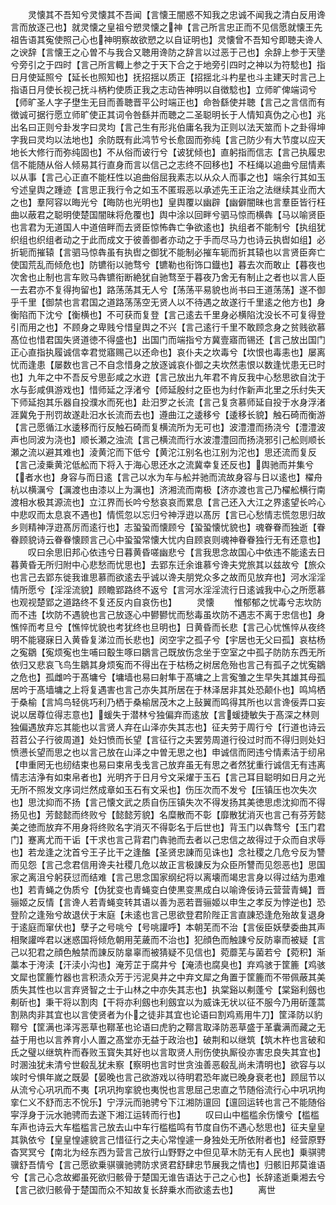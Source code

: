 <!-- { "loadSidebar": true } -->
　　灵懐其不吾知兮灵懐其不吾闻【言懐王闇惑不知我之忠诚不闻我之清白反用谗言而放逐己也】就灵懐之皇祖兮愬灵懐之神【言己所言忠正而不见信愿就懐王先祖告语其寃使照己心也神明察故欲愬之以自证明也】灵懐曾不吾知兮即聴夫谗人之谀辞【言懐王之心曽不与我合又聴用谗防之辞言以过恶于己也】余辞上参于天墬兮旁引之于四时【言己所言輙上参之于天下合之于地旁引四时之神以为符騐也】指日月使延照兮【延长也照知也】抚招揺以质正【招揺北斗杓星也斗主建天时言己上指语日月使长视己抚斗柄杓使质正我之志动告神明以自徴騐也】立师旷俾端词兮【师旷圣人字子壄生无目而善聴晋平公时端正也】命咎繇使并聴【言己之言信而有徴诚可据行愿立师旷使正其词令咎繇并而聴之二圣聪明长于人情知真伪之心也】兆出名曰正则兮卦发字曰灵均【言己生有形兆伯庸名我为正则以法天筮而卜之卦得坤字我曰灵均以法地也】余防既有此鸿节兮长愈固而弥纯【言己防少有大节度以应天地长大修行而弥纯固也】不从俗而诐行兮【诐犹倾也】直躬指而信志【言己执履忠信不能随从俗人倾易其行直身而言以信己之志终不回移也】不枉绳以追曲兮屈情素以从事【言己心正直不能枉性以追曲俗屈我素志以从众人而事之也】端余行其如玉兮述皇舆之踵迹【言思正我行令之如玉不匿瑕恶以承述先王正治之法继续其业而大之也】羣阿容以晦光兮【晦防也光明也】皇舆覆以幽辟【幽僻闇昧也言羣臣皆行枉曲以蔽君之聪明使楚国闇昧将危覆也】舆中涂以回畔兮驷马惊而横犇【马以喻贤臣也言君为无道国人中道倍畔而去贤臣惊怖犇亡争欲逺也】执组者不能制兮【执组犹织组也织组者动之于此而成文于彼善御者亦动之于手而尽马力也诗云执辔如组】必折轭而摧辕【言驷马惊犇虽有执辔之御犹不能制必摧车轭而折其辕也以言贤臣奔亡使国荒乱而倾危也】防镳衔以驰骛兮【镳勒也衔饰口鐡也】暮去次而敢止【暮夜也次舍也止制也言车败马犇镳衔断絶犹自驰骛至于暮夜乃舍无有制止之者也以言人臣一去君亦不复得拘留也】路荡荡其无人兮【荡荡平易貌也尚书曰王道荡荡】遂不御乎千里【御禁也言君国之道路荡荡空无贤人以不待遇之故遂行千里逺之他方也】身衡陷而下沈兮【衡横也】不可获而复登【言己逺去千里身必横陷沈没长不可复得登引而用之也】不顾身之卑贱兮惜皇舆之不兴【言己逺行千里不敢顾念身之贫贱欲慕髙位也惜君国失贤道徳不得盛也】出国门而端指兮方冀壹寤而锡还【言己放出国门正心直指执履诚信幸君觉寤赐己以还命也】哀仆夫之坎毒兮【坎恨也毒恚也】屡离忧而逢患【屡数也言己不自念惜身之放逐诚哀仆御之夫坎然恚恨以数逢忧患无已时也】九年之中不吾反兮思彭咸之水逰【言己放出九年君不肯反我中心愁思欲自沈于水与彭咸俱游戏也】惜师延之浮渚兮【师延殷纣之臣也为纣作新声北里之乐纣失天下师延抱其乐器自投濮水而死也】赴汨罗之长流【言己复贪慕师延自投于水身浮渚涯冀免于刑罚故遂赴汨水长流而去也】遵曲江之逶移兮【逶移长貌】触石碕而衡游【言己愿循江水逶移而行反触石碕而复横流所为无可也】波澧澧而扬浇兮【澧澧波声也同波为浇也】顺长瀬之浊流【言己横流而行水波澧澧回而扬浇邪引己舩则顺长瀬之流以避其难也】淩黄沱而下低兮【黄沱江别名也江别为沱也】思还流而复反【言己淩乗黄沱低舩而下将入于海心思还水之流冀幸复还反也】舆驰而并集兮【者水也】身容与而日逺【言己以水为车与舩并驰而流故身容与日以逺也】櫂舟杭以横濿兮【濿渡也由漆以上为濿也】济湘流而南极【济亦渡也言己乃櫂舩横行南渡相水极其源流也】立江界而长吟兮愁哀哀而累息【言己还入大江之界逺望长吟心中悲叹而太息哀不遇也】情慌忽以忘归兮神浮逰以髙厉【言已心愁情志慌忽思归故乡则精神浮逰髙厉而逺行也】志蛩蛩而懐顾兮【蛩蛩懐忧貌也】魂眷眷而独逝【眷眷顾貌诗云眷眷懐顾言己心中蛩蛩常懐大忧内自顾哀则魂神眷眷独行无有还意也】
　　叹曰余思旧邦心依违兮日暮黄昏嗟幽悲兮【言我思念故国心中依违不能逺去日暮黄昏无所归附中心悲愁而忧思也】去郢东迁余谁慕兮谗夫党旅其以兹故兮【旅众也言己去郢东徙我谁思慕而欲逺去乎诚以谗夫朋党众多之故而见放弃也】河水淫淫情所愿兮【淫淫流貌】顾瞻郢路终不返兮【言河水淫淫流行日逺诚我中心之所愿慕也观视楚郢之道路终不复还反内自哀伤也】
　　灵懐
　　惟郁郁之忧毒兮志坎防而不违【坎防不遇貌也言己放逐心中鬰鬰忧而愁毒虽坎防不遇志不离于忠信也】身憔悴而考旦兮【憔悴忧貌也考犹终也旦明也】日黄昏而长悲【言己心忧憔悴从夜终明不能寝寐日入黄昏复涕泣而长悲也】闵空宇之孤子兮【宇居也无父曰孤】哀枯杨之寃鶵【寃烦寃也生哺曰鷇生啄曰鶵言己既放伤念坐于空室之中孤子防防东西无所依归又悲哀飞鸟生鶵其身烦寃而不得出在于枯杨之树居危殆也言己有孤子之忧寃鶵之危也】孤雌吟于髙墉兮【墉墙也易曰射隼于髙墉之上言寃雏之生早失其雄其母孤居吟于髙墙墉之上将复遇害也言己亦失其所居在于林泽居非其处恐颠仆也】鸣鸠栖于桑榆【言鸠鸟轻佻巧利乃栖于桑榆居茂木之上鼔翼而鸣得其所也以言谗佞弄口妄说以居尊位得志意也】蝯失于潜林兮独偏弃而逺放【言蝯捷敏失于髙深之林则独偏遇放弃忘其能也以言贤人弃在山泽亦失其志也】征夫劳于周行兮【行道也诗云苕苕公子行彼周道】处妇愤而长望【言征行之夫罢劳周道行役过时而不得归则处妇愤懑长望而思之也以言己放在山泽之中曽无思之也】申诚信而罔违兮情素洁于纫帛【申重罔无也纫结束也易曰束帛戋戋言己放弃虽无有思之者然犹重行诚信无有违离情志洁浄有如束帛者也】光明齐于日月兮文采燿于玉石【言己耳目聪明如日月之光无所不照发文序词烂然成章如玉石有文采也】伤压次而不发兮【压镇压也次失次也】思沈抑而不扬【言己懐文武之质自伤压镇失次不得发扬其美徳思虑沈抑而不得扬见也】芳懿懿而终败兮【懿懿芳貌】名糜散而不彰【靡散犹消灭也言己有芬芳懿美之徳而放弃不用身将终败名字消灭不得彰名于后世也】背玉门以犇骛兮【玉门君门】蹇离尤而干诟【干求也言己背君门犇驰而去者以己忠信之故得过于众而自求辱也】若龙逢之沈首兮王子比干之逢醢【圣贤忠諌而见诛也】念社稷之几危兮反为讐而见怨【言己念君信用谗夫社稷几危以故正言极諌反为众臣所讐而见怨恶也】思国家之离沮兮躬获愆而结难【言己思念国家纲纪将以离壊而竭忠言身以得过结为患难也】若青蝇之伪质兮【伪犹变也青蝇变白使黒变黒成白以喻谗佞诗云营营青蝇】晋骊姬之反情【言谗人若青蝇变转其语以善为恶若晋骊姬以申生之孝反为悖逆也】恐登阶之逢殆兮故退伏于末庭【未逺也言己思欲登君阶陛正言直諌恐逢危殆故复退身于逺庭而窜伏也】孽子之号咷兮【号咷讙呼】本朝芜而不治【言佞臣妖孽委曲其声相聚讙哗君以迷惑国将倾危朝用芜薉而不治也】犯顔色而触諌兮反防辜而被疑【言己以犯君之顔色触禁而諌反防辠辜而被猜疑不见信也】菀蘼芜与菌若兮【菀积】渐藁本于洿渎【汗渎小沟也】淹芳芷于腐井兮【淹渍也腐臭也】弃鸡骇于筐簏【鸡骇文犀也筐簏竹器也言积渍众芳于污泥臭井之中弃文犀之角置于筐簏而不带佩蔽其美质失其性也以言弃贤智之士于山林之中亦失其志也】执棠谿以刜蓬兮【棠谿利劔也刜斫也】秉干将以割肉【干将亦利劔也利劔宜以为威诛无状以征不服今乃用斫蓬蒿割熟肉非其宜也以言使贤者为仆之徒非其宜也论语曰割鸡焉用牛刀】筐泽防以豹鞹兮【筐满也泽泻恶草也鞹革也论语曰虎豹之鞹言取泽防恶草盛于革囊满而藏之无益于用也以言养育小人置之髙堂亦无益于政治也】破荆和以继筑【筑木杵也言破和氏之璧以继筑杵而舂败玉寳失其好也以言取贤人刑伤使执厮役亦害忠良失其宜也】时溷浊犹未清兮世殽乱犹未察【察明也言时世贪浊善恶殽乱尚未清明也】欲容与以竢时兮惧年嵗之既晏【晏晚也言己欲游戏以待明君恐年嵗已晚身衰老也】顾屈节以从流兮心巩巩而不夷【巩巩拘挛貌也夷悦也言思屈己忠直之节随俗流行心中巩巩拘挛仁义不舒而志不恱乐】宁浮沅而驰骋兮下江湘防邅回【邅回运转也言己不能随俗寜浮身于沅水驰骋而去遂下湘江运转而行也】
　　叹曰山中槛槛余伤懐兮【槛槛车声也诗云大车槛槛言己放去山中车行槛槛鸣有节度自伤不遇心愁思也】征夫皇皇其孰依兮【皇皇惶遽貌言己惜征行之夫心常惶遽一身独处无所依附者也】经营原野杳冥冥兮【南北为经东西为营言己放行山野野之中但见草木防无有人民也】乗骐骋骥舒吾情兮【言己愿欲乗骐骥驰骋防求贤君舒肆忠节展我之情也】归骸旧邦莫谁语兮【言己心念故郷虽死欲归骸骨于楚国无谁告语达于己之心也】长辞逺逝乗湘去兮【言己欲归骸骨于楚国而众不知故复长辞乗水而欲逺去也】
　　离世
